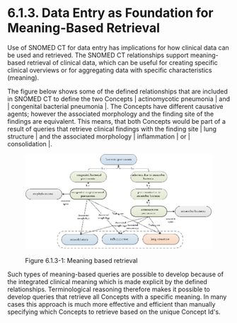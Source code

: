 # 6.1.3. Data Entry as Foundation for Meaning-Based Retrieval

Use of SNOMED CT for data entry has implications for how clinical data can be used and retrieved. The SNOMED CT relationships support meaning-based retrieval of clinical data, which can be useful for creating specific clinical overviews or for aggregating data with specific characteristics (meaning). 

The figure below shows some of the defined relationships that are included in SNOMED CT to define the two Concepts | actinomycotic pneumonia | and | congenital bacterial pneumonia |. The Concepts have different causative agents; however the associated morphology and the finding site of the findings are equivalent. This means, that both Concepts would be part of a result of queries that retrieve clinical findings with the finding site | lung structure | and the associated morphology | inflammation | or | consolidation |. 

<figure><img src="../../images/33490682.png" alt="" title=""><figcaption><p>Figure 6.1.3-1: Meaning based retrieval</p></figcaption></figure>

Such types of meaning-based queries are possible to develop because of the integrated clinical meaning which is made explicit by the defined relationships. Terminological reasoning therefore makes it possible to develop queries that retrieve all Concepts with a specific meaning. In many cases this approach is much more effective and efficient than manually specifying which Concepts to retrieve based on the unique Concept Id's. 
